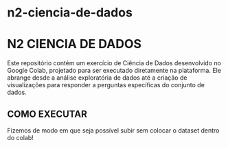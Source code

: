 # n2-ciencia-de-dados

# N2 CIENCIA DE DADOS

Este repositório contém um exercício de Ciência de Dados desenvolvido no Google Colab, projetado para ser executado diretamente na plataforma. Ele abrange desde a análise exploratória de dados até a criação de visualizações para responder a perguntas específicas do conjunto de dados.

## COMO EXECUTAR

Fizemos de modo em que seja possível subir sem colocar o dataset dentro do colab!
